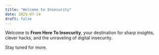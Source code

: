 ```yaml
---
title: "Welcome to Insecurity"
date: 2025-07-14
draft: false
---
```


Welcome to **From Here To Insecurity**, your destination for sharp insights, clever hacks, and the unraveling of digital insecurity.

Stay tuned for more.
